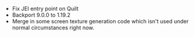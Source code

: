 - Fix JEI entry point on Quilt
- Backport 9.0.0 to 1.19.2
- Merge in some screen texture generation code which isn't used under normal circumstances right now.

